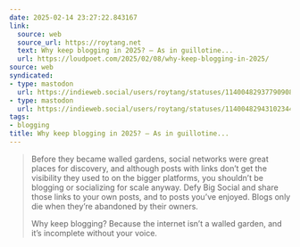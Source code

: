 ```yaml
---
date: 2025-02-14 23:27:22.843167
link:
  source: web
  source_url: https://roytang.net
  text: Why keep blogging in 2025? — As in guillotine...
  url: https://loudpoet.com/2025/02/08/why-keep-blogging-in-2025/
source: web
syndicated:
- type: mastodon
  url: https://indieweb.social/users/roytang/statuses/114004829377909082
- type: mastodon
  url: https://indieweb.social/users/roytang/statuses/114004829431023441
tags:
- blogging
title: Why keep blogging in 2025? — As in guillotine...
---
```


> Before they became walled gardens, social networks were great places for discovery, and although posts with links don’t get the visibility they used to on the bigger platforms, you shouldn’t be blogging or socializing for scale anyway. Defy Big Social and share those links to your own posts, and to posts you’ve enjoyed. Blogs only die when they’re abandoned by their owners.
> 
> Why keep blogging? Because the internet isn’t a walled garden, and it’s incomplete without your voice.